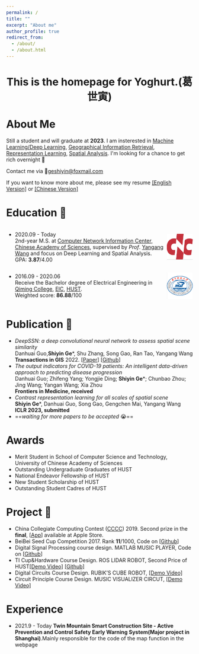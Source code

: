 ```yaml
---
permalink: /
title: ""
excerpt: "About me"
author_profile: true
redirect_from: 
  - /about/
  - /about.html
---
```


<style>
  .flex-between {
    display: flex;
    align-items: center;
    justify-content: space-between;
  }
  .badge {
    width: 70px;
    height: 70px;
  }
</style>

<h1 align="center"> This is the homepage for Yoghurt.(葛世寅)</h1>

# About Me
Still a student and will graduate at **2023**. I am insterested in <u>Machine Learning/Deep Learning</u>, <u>Geographical Information Retrieval</u>, <u>Representation Learning</u>, <u>Spatial Analysis</u>. I'm looking for a chance to get rich overnight 👀

Contact me via 📮<u>geshiyin@foxmail.com</u>

If you want to know more about me, please see my resume [[English Version]](../files/Resume_EN.pdf) or [[Chinese Version]](../files/Resume_CN.pdf)

Education 🏫
======
<div class="flex-between">
  <ul>
  <li>2020.09 - Today </li>
  2nd-year M.S. at <a href="http://www.cnic.cas.cn/">Computer Network Information Center, Chinese Academy of Sciences</a>, supervised by <i>Prof</i>. <a href="http://cnic.cas.cn/sourcedb_cnic_cas/zw/zjrc/dsdw/202107/t20210702_6125764.html">Yangang Wang</a> and focus on Deep Learning and Spatial Analysis. <br>
  GPA: <b>3.87</b>/4.00
  </ul>
  <img class="badge" src="../images/CNIC.png">
</div>

<div class="flex-between">
  <ul>
  <li>2016.09 - 2020.06 </li>
  Receive the Bachelor degree of Electrical Engineering in <a href="http://qiming.hust.edu.cn/">Qiming College</a>, <a href="http://ei.hust.edu.cn/">EIC</a>, <a href="https://www.hust.edu.cn/">HUST</a>. <br>
  Weighted score: <b>86.88</b>/100
  </ul>
  <img class="badge" src="../images/hust.png">
</div>

Publication 📑
======
- *DeepSSN: a deep convolutional neural network to assess spatial scene similarity*<br>Danhuai Guo,**Shiyin Ge**\*, Shu Zhang, Song Gao, Ran Tao, Yangang Wang<br>**Transactions in GIS** 2022. [[Paper](https://arxiv.org/abs/2202.04755)]  [[Github](https://github.com/yoghur/Spatial-Query-by-Sketch)]
- *The output indicators for COVID-19 patients: An intelligent data-driven approach to predicting disease progression*<br>Danhuai Guo; Zhifeng Yang; Yongjie Ding; **Shiyin Ge**\*; Chunbao Zhou; Jing Wang; Yangan Wang; Xia Zhou<br> **Frontiers in Medicine, received**
- *Contrast representation learning for all scales of spatial scene*<br>**Shiyin Ge**\*, Danhuai Guo, Song Gao, Gengchen Mai, Yangang Wang<br>**ICLR 2023, submitted**
- ==*waiting for more papers to be accepted* 😭==

Awards 
======
- Merit Student in School of Computer Science and Technology, University of Chinese Academy of Sciences
- Outstanding Undergraduate Graduates of HUST
- National Endeavor Fellowship of HUST
- New Student Scholarship of HUST
- Outstanding Student Cadres of HUST

Project 🔨
======
- China Collegiate Computing Contest ([CCCC](http://www.appcontest.net/)) 2019.
Second prize in the **final**, [[App](https://appsuke.com/cn/%E8%A7%86%E5%94%B1%E8%BE%BE%E4%BA%BA/)] available at Apple Store.
- BeiBei Seed Cup Competition 2017.
Rank **11**/1000, Code on [[Github](https://github.com/yoghur/Seed_Cup_TextCNN)]
- Digital Signal Processing course design.
MATLAB MUSIC PLAYER, Code on [[Github](https://github.com/yoghur/Matlab_music)]
- TI Cup&Hardware Course Design.
ROS LIDAR ROBOT, Second Price of HUST[[Demo Video]](https://www.youtube.com/watch?v=5dkFqs9U06Y) [[Github]](https://github.com/yoghur/LiDAR_ros_Robot)
- Digital Circuits Course Design.
RUBIK’S CUBE ROBOT, [[Demo Video]](https://www.youtube.com/watch?v=lwa5qByJMJc)
- Circuit Principle Course Design.
MUSIC VISUALIZER CIRCUT, [[Demo Video]](https://www.youtube.com/watch?v=e310kDNNbSg)

Experience
=======
- 2021.9 - Today
**Twin Mountain Smart Construction Site - Active Prevention and Control Safety Early Warning System(Major project in Shanghai)**.Mainly responsible for the code of the map function in the webpage

